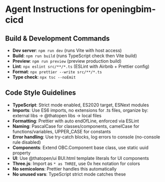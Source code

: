 # Agent Instructions for openingbim-cicd

## Build & Development Commands
- **Dev server**: `npm run dev` (runs Vite with host access)
- **Build**: `npm run build` (runs TypeScript check then Vite build)
- **Preview**: `npm run preview` (preview production build)
- **Lint**: `npx eslint src/**/*.ts` (ESLint with Airbnb + Prettier config)
- **Format**: `npx prettier --write src/**/*.ts`
- **Type check**: `npx tsc --noEmit`

## Code Style Guidelines
- **TypeScript**: Strict mode enabled, ES2020 target, ESNext modules
- **Imports**: Use ES6 imports, no extensions for .ts files, organize by: external libs → @thatopen libs → local files
- **Formatting**: Prettier with auto endOfLine, enforced via ESLint
- **Naming**: PascalCase for classes/components, camelCase for functions/variables, UPPER_CASE for constants
- **Error handling**: Use try-catch blocks, log errors to console (no-console rule disabled)
- **Components**: Extend OBC.Component base class, use static uuid property
- **UI**: Use @thatopen/ui BUI.html template literals for UI components
- **Three.js**: Import as `* as THREE`, use 0x hex notation for colors
- **No semicolons**: Prettier handles this automatically
- **No unused vars**: TypeScript strict mode catches these